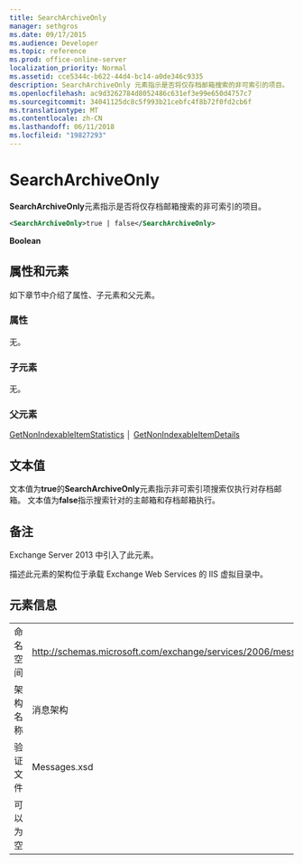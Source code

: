 ```yaml
---
title: SearchArchiveOnly
manager: sethgros
ms.date: 09/17/2015
ms.audience: Developer
ms.topic: reference
ms.prod: office-online-server
localization_priority: Normal
ms.assetid: cce5344c-b622-44d4-bc14-a0de346c9335
description: SearchArchiveOnly 元素指示是否将仅存档邮箱搜索的非可索引的项目。
ms.openlocfilehash: ac9d3262784d8052486c631ef3e99e650d4757c7
ms.sourcegitcommit: 34041125dc8c5f993b21cebfc4f8b72f0fd2cb6f
ms.translationtype: MT
ms.contentlocale: zh-CN
ms.lasthandoff: 06/11/2018
ms.locfileid: "19827293"
---
```

# <a name="searcharchiveonly"></a>SearchArchiveOnly

**SearchArchiveOnly**元素指示是否将仅存档邮箱搜索的非可索引的项目。 
  
```xml
<SearchArchiveOnly>true | false</SearchArchiveOnly>
```

 **Boolean**
## <a name="attributes-and-elements"></a>属性和元素

如下章节中介绍了属性、子元素和父元素。
  
### <a name="attributes"></a>属性

无。
  
### <a name="child-elements"></a>子元素

无。
  
### <a name="parent-elements"></a>父元素

[GetNonIndexableItemStatistics](getnonindexableitemstatistics.md) │ [GetNonIndexableItemDetails](getnonindexableitemdetails.md)
  
## <a name="text-value"></a>文本值

文本值为**true**的**SearchArchiveOnly**元素指示非可索引项搜索仅执行对存档邮箱。 文本值为**false**指示搜索针对的主邮箱和存档邮箱执行。 
  
## <a name="remarks"></a>备注

Exchange Server 2013 中引入了此元素。
  
描述此元素的架构位于承载 Exchange Web Services 的 IIS 虚拟目录中。
  
## <a name="element-information"></a>元素信息

|||
|:-----|:-----|
|命名空间  <br/> |http://schemas.microsoft.com/exchange/services/2006/messages  <br/> |
|架构名称  <br/> |消息架构  <br/> |
|验证文件  <br/> |Messages.xsd  <br/> |
|可以为空  <br/> ||
   

